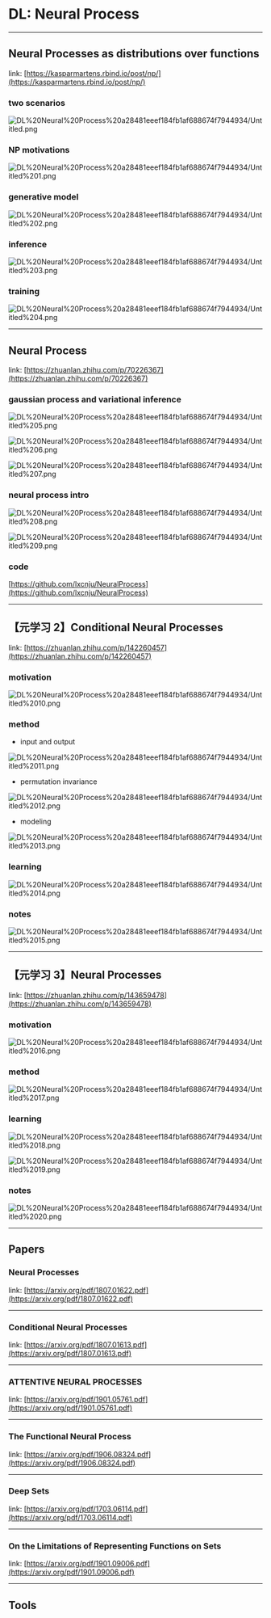 # DL: Neural Process

---

## Neural Processes as distributions over functions

link: [https://kasparmartens.rbind.io/post/np/](https://kasparmartens.rbind.io/post/np/)

### two scenarios

![DL%20Neural%20Process%20a28481eeef184fb1af688674f7944934/Untitled.png](DL%20Neural%20Process%20a28481eeef184fb1af688674f7944934/Untitled.png)

### NP motivations

![DL%20Neural%20Process%20a28481eeef184fb1af688674f7944934/Untitled%201.png](DL%20Neural%20Process%20a28481eeef184fb1af688674f7944934/Untitled%201.png)

### generative model

![DL%20Neural%20Process%20a28481eeef184fb1af688674f7944934/Untitled%202.png](DL%20Neural%20Process%20a28481eeef184fb1af688674f7944934/Untitled%202.png)

### inference

![DL%20Neural%20Process%20a28481eeef184fb1af688674f7944934/Untitled%203.png](DL%20Neural%20Process%20a28481eeef184fb1af688674f7944934/Untitled%203.png)

### training

![DL%20Neural%20Process%20a28481eeef184fb1af688674f7944934/Untitled%204.png](DL%20Neural%20Process%20a28481eeef184fb1af688674f7944934/Untitled%204.png)

 

---

## Neural Process

link: [https://zhuanlan.zhihu.com/p/70226367](https://zhuanlan.zhihu.com/p/70226367)

### gaussian process and variational inference

![DL%20Neural%20Process%20a28481eeef184fb1af688674f7944934/Untitled%205.png](DL%20Neural%20Process%20a28481eeef184fb1af688674f7944934/Untitled%205.png)

![DL%20Neural%20Process%20a28481eeef184fb1af688674f7944934/Untitled%206.png](DL%20Neural%20Process%20a28481eeef184fb1af688674f7944934/Untitled%206.png)

![DL%20Neural%20Process%20a28481eeef184fb1af688674f7944934/Untitled%207.png](DL%20Neural%20Process%20a28481eeef184fb1af688674f7944934/Untitled%207.png)

### neural process intro

![DL%20Neural%20Process%20a28481eeef184fb1af688674f7944934/Untitled%208.png](DL%20Neural%20Process%20a28481eeef184fb1af688674f7944934/Untitled%208.png)

![DL%20Neural%20Process%20a28481eeef184fb1af688674f7944934/Untitled%209.png](DL%20Neural%20Process%20a28481eeef184fb1af688674f7944934/Untitled%209.png)

### code

[https://github.com/lxcnju/NeuralProcess](https://github.com/lxcnju/NeuralProcess) 

---

## 【元学习 2】Conditional Neural Processes

link: [https://zhuanlan.zhihu.com/p/142260457](https://zhuanlan.zhihu.com/p/142260457) 

### motivation

![DL%20Neural%20Process%20a28481eeef184fb1af688674f7944934/Untitled%2010.png](DL%20Neural%20Process%20a28481eeef184fb1af688674f7944934/Untitled%2010.png)

### method

- input and output

![DL%20Neural%20Process%20a28481eeef184fb1af688674f7944934/Untitled%2011.png](DL%20Neural%20Process%20a28481eeef184fb1af688674f7944934/Untitled%2011.png)

- permutation invariance

![DL%20Neural%20Process%20a28481eeef184fb1af688674f7944934/Untitled%2012.png](DL%20Neural%20Process%20a28481eeef184fb1af688674f7944934/Untitled%2012.png)

- modeling

![DL%20Neural%20Process%20a28481eeef184fb1af688674f7944934/Untitled%2013.png](DL%20Neural%20Process%20a28481eeef184fb1af688674f7944934/Untitled%2013.png)

### learning

![DL%20Neural%20Process%20a28481eeef184fb1af688674f7944934/Untitled%2014.png](DL%20Neural%20Process%20a28481eeef184fb1af688674f7944934/Untitled%2014.png)

### notes

![DL%20Neural%20Process%20a28481eeef184fb1af688674f7944934/Untitled%2015.png](DL%20Neural%20Process%20a28481eeef184fb1af688674f7944934/Untitled%2015.png)

---

## 【元学习 3】Neural Processes

link: [https://zhuanlan.zhihu.com/p/143659478](https://zhuanlan.zhihu.com/p/143659478)

### motivation

![DL%20Neural%20Process%20a28481eeef184fb1af688674f7944934/Untitled%2016.png](DL%20Neural%20Process%20a28481eeef184fb1af688674f7944934/Untitled%2016.png)

### method

![DL%20Neural%20Process%20a28481eeef184fb1af688674f7944934/Untitled%2017.png](DL%20Neural%20Process%20a28481eeef184fb1af688674f7944934/Untitled%2017.png)

### learning

![DL%20Neural%20Process%20a28481eeef184fb1af688674f7944934/Untitled%2018.png](DL%20Neural%20Process%20a28481eeef184fb1af688674f7944934/Untitled%2018.png)

![DL%20Neural%20Process%20a28481eeef184fb1af688674f7944934/Untitled%2019.png](DL%20Neural%20Process%20a28481eeef184fb1af688674f7944934/Untitled%2019.png)

### notes

![DL%20Neural%20Process%20a28481eeef184fb1af688674f7944934/Untitled%2020.png](DL%20Neural%20Process%20a28481eeef184fb1af688674f7944934/Untitled%2020.png)

---

## Papers

### Neural Processes

link: [https://arxiv.org/pdf/1807.01622.pdf](https://arxiv.org/pdf/1807.01622.pdf) 

---

### Conditional Neural Processes

link: [https://arxiv.org/pdf/1807.01613.pdf](https://arxiv.org/pdf/1807.01613.pdf) 

---

### ATTENTIVE NEURAL PROCESSES

link: [https://arxiv.org/pdf/1901.05761.pdf](https://arxiv.org/pdf/1901.05761.pdf) 

---

### The Functional Neural Process

link: [https://arxiv.org/pdf/1906.08324.pdf](https://arxiv.org/pdf/1906.08324.pdf) 

---

### Deep Sets

link: [https://arxiv.org/pdf/1703.06114.pdf](https://arxiv.org/pdf/1703.06114.pdf)

---

### On the Limitations of Representing Functions on Sets

link: [https://arxiv.org/pdf/1901.09006.pdf](https://arxiv.org/pdf/1901.09006.pdf) 

---

## Tools